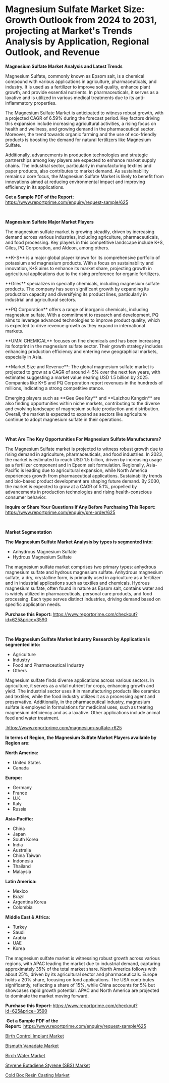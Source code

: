 <p><h1>Magnesium Sulfate Market Size: Growth Outlook from 2024 to 2031, projecting at Market's Trends Analysis by Application, Regional Outlook, and Revenue</h1></p><p><strong>Magnesium Sulfate Market Analysis and Latest Trends</strong></p>
<p><p>Magnesium Sulfate, commonly known as Epsom salt, is a chemical compound with various applications in agriculture, pharmaceuticals, and industry. It is used as a fertilizer to improve soil quality, enhance plant growth, and provide essential nutrients. In pharmaceuticals, it serves as a laxative and is utilized in various medical treatments due to its anti-inflammatory properties. </p><p>The Magnesium Sulfate Market is anticipated to witness robust growth, with a projected CAGR of 6.59% during the forecast period. Key factors driving this expansion include increasing agricultural activities, a rising focus on health and wellness, and growing demand in the pharmaceutical sector. Moreover, the trend towards organic farming and the use of eco-friendly products is boosting the demand for natural fertilizers like Magnesium Sulfate. </p><p>Additionally, advancements in production technologies and strategic partnerships among key players are expected to enhance market supply chains. The industrial sector, particularly in manufacturing textiles and paper products, also contributes to market demand. As sustainability remains a core focus, the Magnesium Sulfate Market is likely to benefit from innovations aimed at reducing environmental impact and improving efficiency in its applications.</p></p>
<p><strong>Get a Sample PDF of the Report:&nbsp;</strong> <a href="https://www.reportprime.com/enquiry/request-sample/625?utm_campaign=11&utm_medium=2&utm_source=Github&utm_content=ia&utm_term=24122024&utm_id=magnesium-sulfate">https://www.reportprime.com/enquiry/request-sample/625</a></p>
<p>&nbsp;</p>
<p><strong>Magnesium Sulfate Major Market Players</strong></p>
<p><p>The magnesium sulfate market is growing steadily, driven by increasing demand across various industries, including agriculture, pharmaceuticals, and food processing. Key players in this competitive landscape include K+S, Giles, PQ Corporation, and Aldeon, among others. </p><p>**K+S** is a major global player known for its comprehensive portfolio of potassium and magnesium products. With a focus on sustainability and innovation, K+S aims to enhance its market share, projecting growth in agricultural applications due to the rising preference for organic fertilizers.</p><p>**Giles** specializes in specialty chemicals, including magnesium sulfate products. The company has seen significant growth by expanding its production capacity and diversifying its product lines, particularly in industrial and agricultural sectors.</p><p>**PQ Corporation** offers a range of inorganic chemicals, including magnesium sulfate. With a commitment to research and development, PQ aims to leverage advanced technologies to improve product quality, which is expected to drive revenue growth as they expand in international markets.</p><p>**UMAI CHEMICAL** focuses on fine chemicals and has been increasing its footprint in the magnesium sulfate sector. Their growth strategy includes enhancing production efficiency and entering new geographical markets, especially in Asia.</p><p>**Market Size and Revenue**: The global magnesium sulfate market is projected to grow at a CAGR of around 4-5% over the next few years, with estimates suggesting a market value nearing USD 1.5 billion by 2025. Companies like K+S and PQ Corporation report revenues in the hundreds of millions, indicating a strong competitive stance. </p><p>Emerging players such as **Gee Gee Kay** and **Laizhou Kangxin** are also finding opportunities within niche markets, contributing to the diverse and evolving landscape of magnesium sulfate production and distribution. Overall, the market is expected to expand as sectors like agriculture continue to adopt magnesium sulfate in their operations.</p></p>
<p>&nbsp;</p>
<p><strong>What Are The Key Opportunities For Magnesium Sulfate Manufacturers?</strong></p>
<p><p>The Magnesium Sulfate market is projected to witness robust growth due to rising demand in agriculture, pharmaceuticals, and food industries. In 2023, the market is estimated to reach USD 1.5 billion, driven by increasing usage as a fertilizer component and in Epsom salt formulation. Regionally, Asia-Pacific is leading due to agricultural expansion, while North America experiences growth from pharmaceutical applications. Sustainability trends and bio-based product development are shaping future demand. By 2030, the market is expected to grow at a CAGR of 5.1%, propelled by advancements in production technologies and rising health-conscious consumer behavior.</p></p>
<p><strong>Inquire or Share Your Questions If Any Before Purchasing This Report:</strong> <a href="https://www.reportprime.com/enquiry/pre-order/625?utm_campaign=11&utm_medium=2&utm_source=Github&utm_content=ia&utm_term=24122024&utm_id=magnesium-sulfate">https://www.reportprime.com/enquiry/pre-order/625</a></p>
<p>&nbsp;</p>
<p><strong>Market Segmentation</strong></p>
<p><strong>The Magnesium Sulfate Market Analysis by types is segmented into:</strong></p>
<p><ul><li>Anhydrous Magnesium Sulfate</li><li>Hydrous Magnesium Sulfate</li></ul></p>
<p><p>The magnesium sulfate market comprises two primary types: anhydrous magnesium sulfate and hydrous magnesium sulfate. Anhydrous magnesium sulfate, a dry, crystalline form, is primarily used in agriculture as a fertilizer and in industrial applications such as textiles and chemicals. Hydrous magnesium sulfate, often found in nature as Epsom salt, contains water and is widely utilized in pharmaceuticals, personal care products, and food processing. Each type serves distinct industries, driving demand based on specific application needs.</p></p>
<p><strong>Purchase this Report:&nbsp;</strong><a href="https://www.reportprime.com/checkout?id=625&price=3590&utm_campaign=11&utm_medium=2&utm_source=Github&utm_content=ia&utm_term=24122024&utm_id=magnesium-sulfate">https://www.reportprime.com/checkout?id=625&price=3590</a></p>
<p>&nbsp;</p>
<p><strong>The Magnesium Sulfate Market Industry Research by Application is segmented into:</strong></p>
<p><ul><li>Agriculture</li><li>Industry</li><li>Food and Pharmaceutical Industry</li><li>Others</li></ul></p>
<p><p>Magnesium sulfate finds diverse applications across various sectors. In agriculture, it serves as a vital nutrient for crops, enhancing growth and yield. The industrial sector uses it in manufacturing products like ceramics and textiles, while the food industry utilizes it as a processing agent and preservative. Additionally, in the pharmaceutical industry, magnesium sulfate is employed in formulations for medicinal uses, such as treating magnesium deficiency and as a laxative. Other applications include animal feed and water treatment.</p></p>
<p><a href="https://www.reportprime.com/magnesium-sulfate-r625?utm_campaign=11&utm_medium=2&utm_source=Github&utm_content=ia&utm_term=24122024&utm_id=magnesium-sulfate">&nbsp;https://www.reportprime.com/magnesium-sulfate-r625</a></p>
<p><strong>In terms of Region, the Magnesium Sulfate Market Players available by Region are:</strong></p>
<p>
    <p> <strong> North America: </strong>
        <ul>
            <li>United States</li>
            <li>Canada</li>
        </ul>
        </p> 
    <p> <strong> Europe: </strong>
        <ul>
            <li>Germany</li>
            <li>France</li>
            <li>U.K.</li>
            <li>Italy</li>
            <li>Russia</li>
        </ul>
        </p> 
    <p> <strong> Asia-Pacific: </strong>
        <ul>
            <li>China</li>
            <li>Japan</li>
            <li>South Korea</li>
            <li>India</li>
            <li>Australia</li>
            <li>China Taiwan</li>
            <li>Indonesia</li>
            <li>Thailand</li>
            <li>Malaysia</li>
        </ul>
        </p> 
    <p> <strong> Latin America: </strong>
        <ul>
            <li>Mexico</li>
            <li>Brazil</li>
            <li>Argentina Korea</li>
            <li>Colombia</li>
        </ul>
        </p> 
    <p> <strong> Middle East & Africa: </strong>
        <ul>
            <li>Turkey</li>
            <li>Saudi</li>
            <li>Arabia</li>
            <li>UAE</li>
            <li>Korea</li>
        </ul>
    </p>
    </p>
<p><p>The magnesium sulfate market is witnessing robust growth across various regions, with APAC leading the market due to industrial demand, capturing approximately 35% of the total market share. North America follows with about 25%, driven by its agricultural sector and pharmaceuticals. Europe holds a 20% share, focusing on food applications. The USA contributes significantly, reflecting a share of 15%, while China accounts for 5% but showcases rapid growth potential. APAC and North America are projected to dominate the market moving forward.</p></p>
<p><strong>Purchase this Report: </strong><a href="https://www.reportprime.com/checkout?id=625&price=3590&utm_campaign=11&utm_medium=2&utm_source=Github&utm_content=ia&utm_term=24122024&utm_id=magnesium-sulfate">https://www.reportprime.com/checkout?id=625&price=3590</a></p>
<p>&nbsp;<strong>Get a Sample PDF of the Report:&nbsp;&nbsp;</strong><a href="https://www.reportprime.com/enquiry/request-sample/625?utm_campaign=11&utm_medium=2&utm_source=Github&utm_content=ia&utm_term=24122024&utm_id=magnesium-sulfate">https://www.reportprime.com/enquiry/request-sample/625</a></p>
<p><strong></strong></p>
<p><p><a href="https://www.linkedin.com/pulse/birth-control-implant-market-trends-forecast-growth-potential-hd5wc?utm_campaign=11&utm_medium=2&utm_source=Github&utm_content=ia&utm_term=24122024&utm_id=magnesium-sulfate">Birth Control Implant Market</a></p><p><a href="https://www.linkedin.com/pulse/growth-opportunities-bismuth-vanadate-market-industry-dynamics-9rtlf?utm_campaign=11&utm_medium=2&utm_source=Github&utm_content=ia&utm_term=24122024&utm_id=magnesium-sulfate">Bismuth Vanadate Market</a></p><p><a href="https://www.linkedin.com/pulse/future-outlook-birch-water-market-20242031-anticipated-73-gcvfe?utm_campaign=11&utm_medium=2&utm_source=Github&utm_content=ia&utm_term=24122024&utm_id=magnesium-sulfate">Birch Water Market</a></p><p><a href="https://github.com/gukenneth26571/Market-Research-Report-List-1/blob/main/styrene-butadiene-styrene-sbs-market.md?utm_campaign=11&utm_medium=2&utm_source=Github&utm_content=ia&utm_term=24122024&utm_id=magnesium-sulfate">Styrene Butadiene Styrene (SBS) Market</a></p><p><a href="https://github.com/ChiragRp1/Market-Research-Report-List-6/blob/main/cold-box-resin-casting-market.md?utm_campaign=11&utm_medium=2&utm_source=Github&utm_content=ia&utm_term=24122024&utm_id=magnesium-sulfate">Cold Box Resin Casting Market</a></p></p>